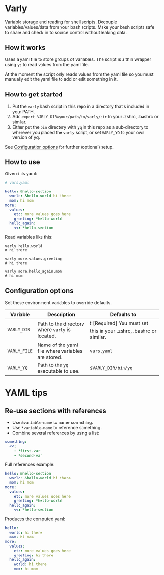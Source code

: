 # Varly

Variable storage and reading for shell scripts. Decouple variables/values/data from your bash scripts. Make your bash scripts safe to share and check in to source control without leaking data.

## How it works

Uses a yaml file to store groups of variables. The script is a thin wrapper using `yq` to read values from the yaml file.

At the moment the script only reads values from the yaml file so you must manually edit the yaml file to add or edit something in it.

## How to get started

1. Put the `varly` bash script in this repo in a directory that's included in your PATH.
2. Add `export VARLY_DIR=your/path/to/varly/dir` In your .zshrc, .bashrc or similar.
3. Either put the `bin` directory with `yq` in this repo as a sub-directory to wherever you placed the `varly` script, or set `VARLY_YQ` to your own version of yq.

See [Configuration options](#configuration-options) for further (optional) setup.

## How to use

Given this yaml:

```yaml
# vars.yaml

hello: &hello-section
  world: &hello-world hi there
  mom: hi mom
more:
  values:
    etc: more values goes here
    greeting: *hello-world
  hello_again:
    <<: *hello-section
```

Read variables like this:

```shell
varly hello.world
# hi there

varly more.values.greeting
# hi there

varly more.hello_again.mom
# hi mom
```

## Configuration options

Set these environment variables to override defaults.

| Variable     | Description                                       | Defaults to                                                                    |
| ------------ | ------------------------------------------------- | ------------------------------------------------------------------------------ |
| `VARLY_DIR`  | Path to the directory where `varly` is located.   | :exclamation: [Required] You must set this in your .zshrc, .bashrc or similar. |
| `VARLY_FILE` | Name of the yaml file where variables are stored. | `vars.yaml`                                                                    |
| `VARLY_YQ`   | Path to the `yq` executable to use.               | `$VARLY_DIR/bin/yq`                                                            |

# YAML tips

## Re-use sections with references

- Use `&variable-name` to name something.
- Use `*variable-name` to reference something.
- Combine several references by using a list:

```yaml
something:
  <<:
    - *first-var
    - *second-var
```

Full references example:

```yaml
hello: &hello-section
  world: &hello-world hi there
  mom: hi mom
more:
  values:
    etc: more values goes here
    greeting: *hello-world
  hello_again:
    <<: *hello-section
```

Produces the computed yaml:

```yaml
hello:
  world: hi there
  mom: hi mom
more:
  values:
    etc: more values goes here
    greeting: hi there
  hello_again:
    world: hi there
    mom: hi mom
```
